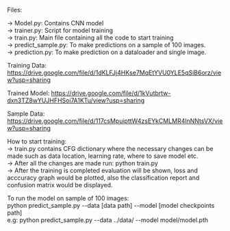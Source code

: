 Files:

-> Model.py: Contains CNN model<br/>
-> trainer.py: Script for model training<br/>
-> train.py: Main file containing all the code to start training<br/>
-> predict_sample.py: To make predictions on a sample of 100 images.<br/>
-> prediction.py: To make prediction on a dataloader and single image.<br/>

Training Data: https://drive.google.com/file/d/1dKLFJj4HKse7MqEtYVU0YLE5qSiB6orz/view?usp=sharing  <br/>

Trained Model: https://drive.google.com/file/d/1kVutbrtw-dxn3TZ8wYUJHFHSoi7A1KTu/view?usp=sharing  <br/>

Sample Data:  https://drive.google.com/file/d/117csMpuipttW4zsEYkCMLMR4lnNNtsVX/view?usp=sharing <br/>


How to start training:<br/>
-> train.py contains CFG dictionary where the necessary changes can be made such as data location, learning rate, where to save model etc.<br/>
-> After all the changes are made run: python train.py<br/>
-> After the training is completed evaluation will be shown, loss and acccuracy graph would be plotted, also the classification report and confusion matrix would be displayed.<br/>

To run the model on sample of 100 images:<br/>
python predict_sample.py --data [data path] --model [model checkpoints path]<br/>
e.g: python predict_sample.py --data ../data/ --model model/model.pth
